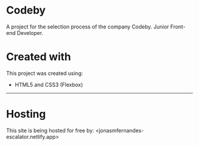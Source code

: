 # Codeby
A project for the selection process of the company Codeby. Junior Front-end Developer.

# Created with

This project was created using:
- HTML5 and CSS3 (Flexbox)

- - -

# Hosting

This site is being hosted for free by: <jonasmfernandes-escalator.netlify.app>

